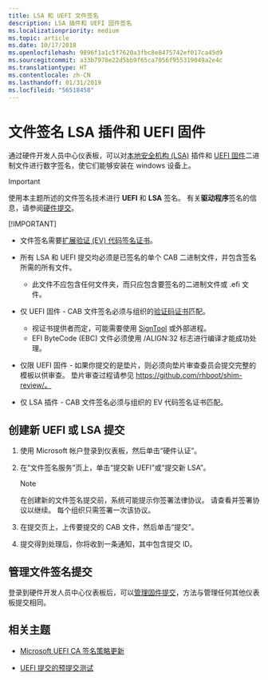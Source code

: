 ```yaml
---
title: LSA 和 UEFI 文件签名
description: LSA 插件和 UEFI 固件签名
ms.localizationpriority: medium
ms.topic: article
ms.date: 10/17/2018
ms.openlocfilehash: 9896f1a1c5f7620a3fbc8e8475742ef017ca45d9
ms.sourcegitcommit: a33b7978e22d5bb9f65ca7056f955319049a2e4c
ms.translationtype: HT
ms.contentlocale: zh-CN
ms.lasthandoff: 01/31/2019
ms.locfileid: "56518458"
---
```

# <a name="file-signing-lsa-plugins-and-uefi-firmware"></a>文件签名 LSA 插件和 UEFI 固件

通过硬件开发人员中心仪表板，可以对[本地安全机构 (LSA)](https://docs.microsoft.com/windows-server/security/credentials-protection-and-management/configuring-additional-lsa-protection) 插件和 [UEFI 固件](https://docs.microsoft.com/windows-hardware/design/device-experiences/oem-uefi)二进制文件进行数字签名，使它们能够安装在 windows 设备上。


> [!IMPORTANT]
> 
> 使用本主题所述的文件签名技术进行 **UEFI** 和 **LSA** 签名。 
> 有关**驱动程序**签名的信息，请参阅[硬件提交](https://docs.microsoft.com/windows-hardware/drivers/dashboard/hardware-certification-submissions)。
> 
> [!IMPORTANT]
> * 文件签名需要[扩展验证 (EV) 代码签名证书](get-a-code-signing-certificate.md)。
> 
> * 所有 LSA 和 UEFI 提交均必须是已签名的单个 CAB 二进制文件，并包含签名所需的所有文件。 
>   * 此文件不应包含任何文件夹，而只应包含要签名的二进制文件或 .efi 文件。 
> 
> * 仅 UEFI 固件 - CAB 文件签名必须与组织的[验证码证书](https://docs.microsoft.com/windows-hardware/drivers/install/authenticode)匹配。
>   * 视证书提供者而定，可能需要使用 [SignTool](https://msdn.microsoft.com/library/windows/desktop/aa387764) 或外部进程。
>   * EFI ByteCode (EBC) 文件必须使用 /ALIGN:32 标志进行编译才能成功处理。
> 
> * 仅限 UEFI 固件 - 如果你提交的是垫片，则必须向垫片审查委员会提交完整的模板以供审查。 垫片审查过程请参见 https://github.com/rhboot/shim-review/。
> 
> * 仅 LSA 插件 - CAB 文件签名必须与组织的 EV 代码签名证书匹配。 


## <a name="creating-a-new-uefi-or-lsa-submission"></a>创建新 UEFI 或 LSA 提交

1.  使用 Microsoft 帐户登录到仪表板，然后单击“硬件认证”。

2.  在“文件签名服务”页上，单击“提交新 UEFI”或“提交新 LSA”。
    > [!NOTE]
    > 在创建新的文件签名提交前，系统可能提示你签署法律协议。 请查看并签署协议以继续。 每个组织只需签署一次该协议。

3.  在提交页上，上传要提交的 CAB 文件，然后单击“提交”。

4. 提交得到处理后，你将收到一条通知，其中包含提交 ID。

## <a name="managing-your-file-signing-submission"></a>管理文件签名提交 

登录到硬件开发人员中心仪表板后，可以[管理固件提交](manage-your-hardware-submissions.md)，方法与管理任何其他仪表板提交相同。 

## <a name="related-topics"></a>相关主题

- [Microsoft UEFI CA 签名策略更新](http://blogs.msdn.com/b/windows_hardware_certification/archive/2013/12/03/microsoft-uefi-ca-signing-policy-updates.aspx)

- [UEFI 提交的预提交测试](http://blogs.msdn.com/b/windows_hardware_certification/archive/2013/12/03/pre-submission-testing-for-uefi-submissions.aspx)
